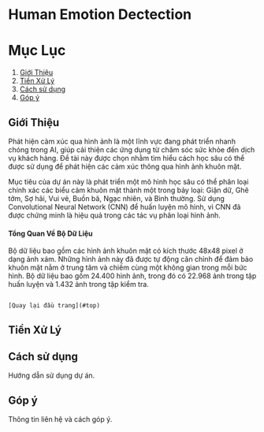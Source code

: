 <a name="top"></a>
# Human Emotion Dectection



# Mục Lục
1. [Giới Thiệu](#giới-thiệu)
2. [Tiền Xử Lý](#tiền-xử-lý)
3. [Cách sử dụng](#cách-sử-dụng)
4. [Góp ý](#góp-ý)


## Giới Thiệu

Phát hiện cảm xúc qua hình ảnh là một lĩnh vực đang phát triển nhanh chóng trong AI, giúp cải thiện các ứng dụng từ chăm sóc sức khỏe đến dịch vụ khách hàng. Đề tài này được chọn nhằm tìm hiểu cách học sâu có thể được sử dụng để phát hiện các cảm xúc thông qua hình ảnh khuôn mặt.

Mục tiêu của dự án này là phát triển một mô hình học sâu có thể phân loại chính xác các biểu cảm khuôn mặt thành một trong bảy loại: Giận dữ, Ghê tởm, Sợ hãi, Vui vẻ, Buồn bã, Ngạc nhiên, và Bình thường. Sử dụng Convolutional Neural Network (CNN) để huấn luyện mô hình, vì CNN đã được chứng minh là hiệu quả trong các tác vụ phân loại hình ảnh.

#### Tổng Quan Về Bộ Dữ Liệu

Bộ dữ liệu bao gồm các hình ảnh khuôn mặt có kích thước 48x48 pixel ở dạng ảnh xám. Những hình ảnh này đã được tự động căn chỉnh để đảm bảo khuôn mặt nằm ở trung tâm và chiếm cùng một không gian trong mỗi bức hình. Bộ dữ liệu bao gồm 24.400 hình ảnh, trong đó có 22.968 ảnh trong tập huấn luyện và 1.432 ảnh trong tập kiểm tra.

                                                                                                                                                                                      [Quay lại đầu trang](#top)

## Tiền Xử Lý


## Cách sử dụng
Hướng dẫn sử dụng dự án.

## Góp ý
Thông tin liên hệ và cách góp ý.
